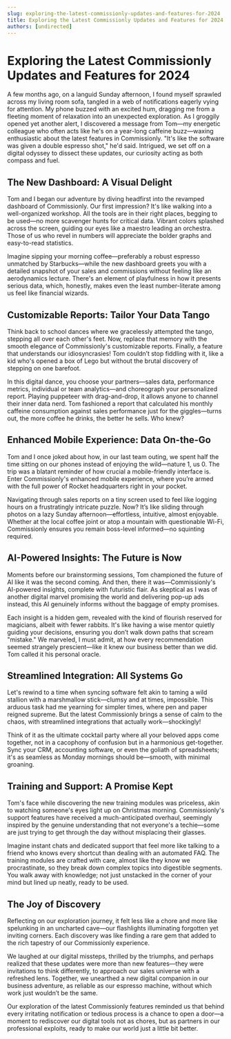 ```yaml
---
slug: exploring-the-latest-commissionly-updates-and-features-for-2024
title: Exploring the Latest Commissionly Updates and Features for 2024
authors: [undirected]
---
```



# Exploring the Latest Commissionly Updates and Features for 2024

A few months ago, on a languid Sunday afternoon, I found myself sprawled across my living room sofa, tangled in a web of notifications eagerly vying for attention. My phone buzzed with an excited hum, dragging me from a fleeting moment of relaxation into an unexpected exploration. As I groggily opened yet another alert, I discovered a message from Tom—my energetic colleague who often acts like he's on a year-long caffeine buzz—waxing enthusiastic about the latest features in Commissionly. "It's like the software was given a double espresso shot," he'd said. Intrigued, we set off on a digital odyssey to dissect these updates, our curiosity acting as both compass and fuel.

## The New Dashboard: A Visual Delight

Tom and I began our adventure by diving headfirst into the revamped dashboard of Commissionly. Our first impression? It's like walking into a well-organized workshop. All the tools are in their right places, begging to be used—no more scavenger hunts for critical data. Vibrant colors splashed across the screen, guiding our eyes like a maestro leading an orchestra. Those of us who revel in numbers will appreciate the bolder graphs and easy-to-read statistics. 

Imagine sipping your morning coffee—preferably a robust espresso unmatched by Starbucks—while the new dashboard greets you with a detailed snapshot of your sales and commissions without feeling like an aerodynamics lecture. There's an element of playfulness in how it presents serious data, which, honestly, makes even the least number-literate among us feel like financial wizards.

## Customizable Reports: Tailor Your Data Tango

Think back to school dances where we gracelessly attempted the tango, stepping all over each other's feet. Now, replace that memory with the smooth elegance of Commissionly's customizable reports. Finally, a feature that understands our idiosyncrasies! Tom couldn’t stop fiddling with it, like a kid who's opened a box of Lego but without the brutal discovery of stepping on one barefoot.

In this digital dance, you choose your partners—sales data, performance metrics, individual or team analytics—and choreograph your personalized report. Playing puppeteer with drag-and-drop, it allows anyone to channel their inner data nerd. Tom fashioned a report that calculated his monthly caffeine consumption against sales performance just for the giggles—turns out, the more coffee he drinks, the better he sells. Who knew?

## Enhanced Mobile Experience: Data On-the-Go

Tom and I once joked about how, in our last team outing, we spent half the time sitting on our phones instead of enjoying the wild—nature 1, us 0. The trip was a blatant reminder of how crucial a mobile-friendly interface is. Enter Commissionly's enhanced mobile experience, where you’re armed with the full power of Rocket headquarters right in your pocket.

Navigating through sales reports on a tiny screen used to feel like logging hours on a frustratingly intricate puzzle. Now? It’s like sliding through photos on a lazy Sunday afternoon—effortless, intuitive, almost enjoyable. Whether at the local coffee joint or atop a mountain with questionable Wi-Fi, Commissionly ensures you remain boss-level informed—no squinting required.

## AI-Powered Insights: The Future is Now

Moments before our brainstorming sessions, Tom championed the future of AI like it was the second coming. And then, there it was—Commissionly's AI-powered insights, complete with futuristic flair. As skeptical as I was of another digital marvel promising the world and delivering pop-up ads instead, this AI genuinely informs without the baggage of empty promises.

Each insight is a hidden gem, revealed with the kind of flourish reserved for magicians, albeit with fewer rabbits. It's like having a wise mentor quietly guiding your decisions, ensuring you don’t walk down paths that scream "mistake." We marveled, I must admit, at how every recommendation seemed strangely prescient—like it knew our business better than we did. Tom called it his personal oracle.

## Streamlined Integration: All Systems Go

Let's rewind to a time when syncing software felt akin to taming a wild stallion with a marshmallow stick—clumsy and at times, impossible. This arduous task had me yearning for simpler times, where pen and paper reigned supreme. But the latest Commissionly brings a sense of calm to the chaos, with streamlined integrations that actually work—shockingly!

Think of it as the ultimate cocktail party where all your beloved apps come together, not in a cacophony of confusion but in a harmonious get-together. Sync your CRM, accounting software, or even the goliath of spreadsheets; it's as seamless as Monday mornings should be—smooth, with minimal groaning.

## Training and Support: A Promise Kept

Tom's face while discovering the new training modules was priceless, akin to watching someone's eyes light up on Christmas morning. Commissionly's support features have received a much-anticipated overhaul, seemingly inspired by the genuine understanding that not everyone's a techie—some are just trying to get through the day without misplacing their glasses.

Imagine instant chats and dedicated support that feel more like talking to a friend who knows every shortcut than dealing with an automated FAQ. The training modules are crafted with care, almost like they know we procrastinate, so they break down complex topics into digestible segments. You walk away with knowledge; not just unstacked in the corner of your mind but lined up neatly, ready to be used.

## The Joy of Discovery

Reflecting on our exploration journey, it felt less like a chore and more like spelunking in an uncharted cave—our flashlights illuminating forgotten yet inviting corners. Each discovery was like finding a rare gem that added to the rich tapestry of our Commissionly experience. 

We laughed at our digital missteps, thrilled by the triumphs, and perhaps realized that these updates were more than new features—they were invitations to think differently, to approach our sales universe with a refreshed lens. Together, we unearthed a new digital companion in our business adventure, as reliable as our espresso machine, without which work just wouldn’t be the same.

Our exploration of the latest Commissionly features reminded us that behind every irritating notification or tedious process is a chance to open a door—a moment to rediscover our digital tools not as chores, but as partners in our professional exploits, ready to make our world just a little bit better.